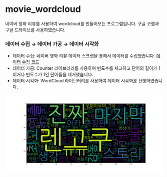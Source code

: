 # movie_wordcloud
네이버 영화 리뷰를 사용하여 wordcloud를 만들어보는 프로그램입니다. 구글 코랩과 구글 드라이브를 사용하였습니다.

### 데이터 수집 → 데이터 가공 → 데이터 시각화
- 데이터 수집: 네이버 영화 리뷰 데이터 스크랩을 통해서 데이터를 수집했습니다. [데이터 수집 코드](https://github.com/piaochung/naver_movie_scrap)
- 데이터 가공: Counter 라이브러리를 사용하여 빈도수를 체크하고 단어의 길이가 1이거나 빈도수가 1인 단어들을 제거했습니다.
- 데이터 시각화: WordCloud 라이브러리를 사용하여 데이터 시각화를 진행하였습니다.


![귀멸의 칼날 무한열차 리뷰 분석 이미지](https://github.com/piaochung/movie_wordcloud/blob/main/movie_review_wordcloud/output/%EA%B7%B9%EC%9E%A5%ED%8C%90%20%EA%B7%80%EB%A9%B8%EC%9D%98%20%EC%B9%BC%EB%82%A0_%20%EB%AC%B4%ED%95%9C%EC%97%B4%EC%B0%A8%ED%8E%B8.png)
